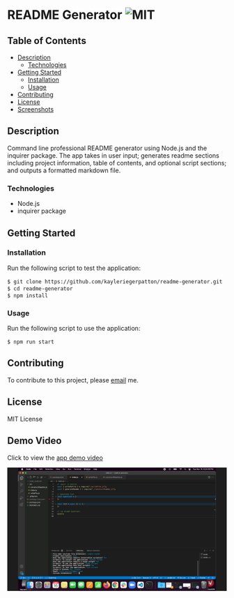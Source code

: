 # README Generator ![MIT](https://img.shields.io/static/v1?label=MIT&message=License&color=blueviolet)

## Table of Contents

- [Description](#description)
  - [Technologies](#technologies)
- [Getting Started](#getting-started)
  - [Installation](#installation)
  - [Usage](#usage)
- [Contributing](#contributing)
- [License](#license)
- [Screenshots](#screenshots)

## Description

Command line professional README generator using Node.js and the inquirer package. The app takes in user input; generates readme sections including project information, table of contents, and optional script sections; and outputs a formatted markdown file.

### Technologies

- Node.js
- inquirer package

## Getting Started

### Installation

Run the following script to test the application:

```
$ git clone https://github.com/kayleriegerpatton/readme-generator.git
$ cd readme-generator
$ npm install
```

### Usage

Run the following script to use the application:

```
$ npm run start
```

## Contributing

To contribute to this project, please [email](mailto:kayle.patton22@gmail.com) me.

## License

MIT License

## Demo Video

Click to view the [app demo video](https://drive.google.com/file/d/1I4mZf0vGqts_g3VKXO4NY5hkjeJCGh0X/view?usp=sharing)

![command line runthrough of coded question prompts and resulting markdown file](assets/gifs/READMEgeneratorGIF.gif)
